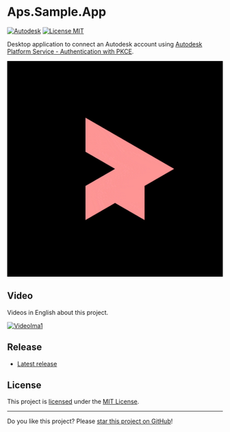 # Aps.Sample.App

[![Autodesk](https://img.shields.io/badge/Autodesk-black?logo=autodesk&logoColor=white)](../..)
[![License MIT](https://img.shields.io/badge/License-MIT-blue.svg)](LICENSE)

Desktop application to connect an Autodesk account using [Autodesk Platform Service - Authentication with PKCE](https://aps.autodesk.com/en/docs/oauth/v2/tutorials/get-3-legged-token-pkce/).

![Aps.Sample.App](assets/Aps.Sample.App.gif)

## Video

Videos in English about this project.

[![VideoIma1]][Video1] 

## Release

* [Latest release](../../releases/latest)

## License

This project is [licensed](LICENSE) under the [MIT License](https://en.wikipedia.org/wiki/MIT_License).

---

Do you like this project? Please [star this project on GitHub](../../stargazers)!

[Video1]: https://youtu.be/O35t2bNLmJk
[VideoIma1]: https://img.youtube.com/vi/O35t2bNLmJk/mqdefault.jpg